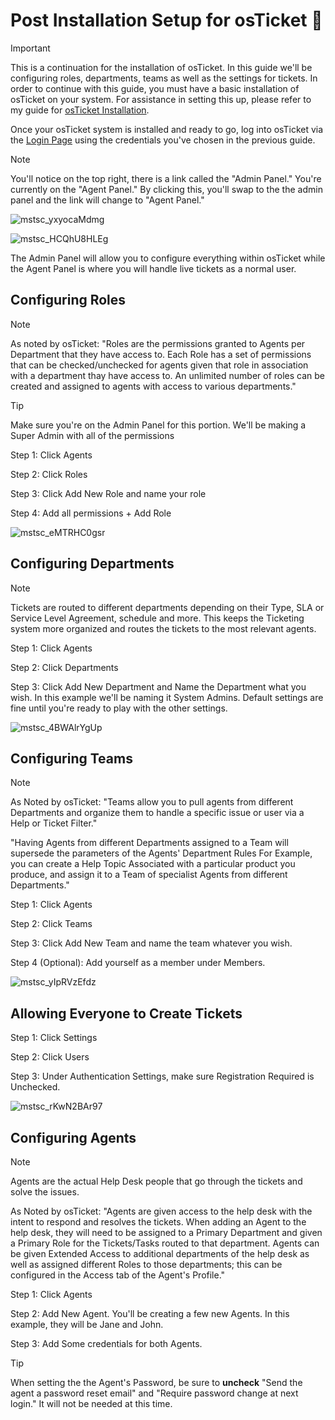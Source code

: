 # Post Installation Setup for osTicket 🦘

> [!Important]
> This is a continuation for the installation of osTicket. In this guide we'll be configuring roles, departments, teams as well as the settings for tickets. In order to continue with this guide, you must have a basic installation of osTicket on your system. For assistance in setting this up, please refer to my guide for [osTicket Installation](https://github.com/EMoniSmall/osInstall).
>
> Once your osTicket system is installed and ready to go, log into osTicket via the [Login Page](http://localhost/osTicket/scp/login.php) using the credentials you've chosen in the previous guide.

> [!Note]
> You'll notice on the top right, there is a link called the "Admin Panel." You're currently on the "Agent Panel." By clicking this, you'll swap to the the admin panel and the link will change to "Agent Panel."
> 
>![mstsc_yxyocaMdmg](https://github.com/EMoniSmall/osPostConfig/assets/166156618/c3d721af-602f-4be6-89c1-b9a4eb25f4fc)
> 
> ![mstsc_HCQhU8HLEg](https://github.com/EMoniSmall/osPostConfig/assets/166156618/2c3cca63-e975-4b03-8bdd-3642843ffc4f)
>
> The Admin Panel will allow you to configure everything within osTicket while the Agent Panel is where you will handle live tickets as a normal user. 

<h2>Configuring Roles</h2>

> [!Note]
> As noted by osTicket:
> "Roles are the permissions granted to Agents per Department that they have access to. Each Role has a set of permissions that can be checked/unchecked for agents given that role in association with a department thay have access to. An unlimited number of roles can be created and assigned to agents with access to various departments." 

> [!Tip]
> Make sure you're on the Admin Panel for this portion. We'll be making a Super Admin with all of the permissions

Step 1: Click Agents 

Step 2: Click Roles

Step 3: Click Add New Role and name your role

Step 4: Add all permissions + Add Role

![mstsc_eMTRHC0gsr](https://github.com/EMoniSmall/osPostConfig/assets/166156618/bb58e31d-d463-43e4-8f4b-dc1b3a9805fe)

<h2>Configuring Departments</h2>

> [!Note]
>  Tickets are routed to different departments depending on their Type, SLA or Service Level Agreement, schedule and more. This keeps the Ticketing system more organized and routes the tickets to the most relevant agents.

Step 1: Click Agents 

Step 2: Click Departments

Step 3: Click Add New Department and Name the Department what you wish. In this example we'll be naming it System Admins. 
Default settings are fine until you're ready to play with the other settings.

![mstsc_4BWAlrYgUp](https://github.com/EMoniSmall/osPostConfig/assets/166156618/640ab849-f4f5-4aff-8b55-9f3a90d63596)

<h2> Configuring Teams</h2>

> [!Note]
> As Noted by osTicket:
> "Teams allow you to pull agents from different Departments and organize them to handle a specific issue or user via a Help or Ticket Filter."
>
> "Having Agents from different Departments assigned to a Team will supersede the parameters of the Agents' Department Rules For Example, you can create a Help Topic Associated with a particular product you produce, and assign it to a Team of specialist Agents from different Departments."

Step 1: Click Agents

Step 2: Click Teams

Step 3: Click Add New Team and name the team whatever you wish. 

Step 4 (Optional): Add yourself as a member under Members. 

![mstsc_yIpRVzEfdz](https://github.com/EMoniSmall/osPostConfig/assets/166156618/2a40d348-e03d-4704-8923-d5f0fa77a94b)

<h2>Allowing Everyone to Create Tickets</h2>

Step 1: Click Settings 

Step 2: Click Users

Step 3: Under Authentication Settings, make sure Registration Required is Unchecked. 

![mstsc_rKwN2BAr97](https://github.com/EMoniSmall/osPostConfig/assets/166156618/a282a695-1d1c-4d11-8d98-cc79272ad6c2)

<h2>Configuring Agents</h2>

> [!Note]
> Agents are the actual Help Desk people that go through the tickets and solve the issues.
> 
> As Noted by osTicket:
> "Agents are given access to the help desk with the intent to respond and resolves the tickets. When adding an Agent to the help desk, they will need to be assigned to a Primary Department and given a Primary Role for the Tickets/Tasks routed to that department. Agents can be given Extended Access to additional departments of the help desk as well as assigned different Roles to those departments; this can be configured in the Access tab of the Agent's Profile." 

Step 1: Click Agents 

Step 2: Add New Agent. You'll be creating a few new Agents. In this example, they will be Jane and John. 

Step 3: Add Some credentials for both Agents. 

> [!Tip]
> When setting the the Agent's Password, be sure to <b>uncheck</b> "Send the agent a password reset email" and "Require password change at next login." It will not be needed at this time. 
